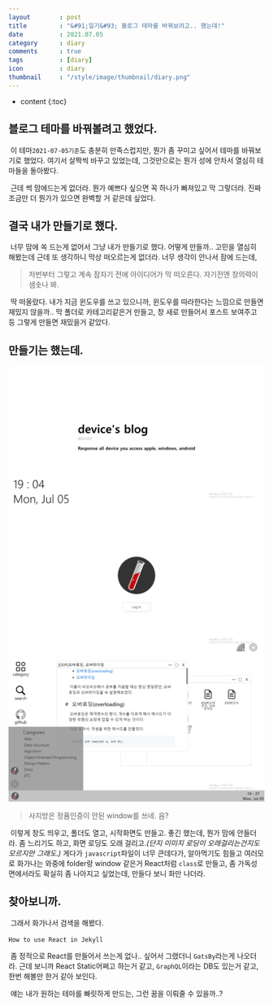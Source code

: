 ```yaml
---
layout        : post
title         : "&#91;일기&#93; 블로그 테마를 바꿔보려고.. 했는데!"
date          : 2021.07.05
category      : diary
comments      : true
tags          : [diary]
icon          : diary
thumbnail     : "/style/image/thumbnail/diary.png"
---
```


* content
{:toc}


## 블로그 테마를 바꿔볼려고 했었다.

&nbsp;이 테마`2021-07-05기준`도 충분히 만족스럽지만,
뭔가 좀 꾸미고 싶어서 테마를 바꿔보기로 했었다.
여기서 살짝씩 바꾸고 있었는데, 그것만으로는 뭔가 성에 안차서 열심히 테마들을 돌아봤다.

&nbsp;근데 썩 맘에드는게 없더라. 뭔가 예쁘다 싶으면 꼭 하나가 빠져있고 막 그렇더라.
진짜 조금만 더 뭔가가 있으면 완벽할 거 같은데 싶었다.

## 결국 내가 만들기로 했다.

&nbsp;너무 맘에 쏙 드는게 없어서 그냥 내가 만들기로 했다. 어떻게 만들까..
고민을 열심히 해봤는데 근데 또 생각하니 막상 떠오르는게 없더라. 너무 생각이 안나서 잠에 드는데,
> 저번부터 그렇고 계속 잠자기 전에 아이디어가 막 떠오른다. 자기전엔 창의력이 샘솟나 봐.

&nbsp;딱 떠올랐다. 내가 지금 윈도우를 쓰고 있으니까, 윈도우를 따라한다는 느낌으로 만들면 재밌지 않을까..
막 폴더로 카테고리같은거 만들고, 창 새로 만들어서 포스트 보여주고 등 그렇게 만들면 재밌을거 같았다.



## 만들기는 했는데.

![device1](/style/image/diary/device_1.png)
![device2](/style/image/diary/device_2.png)
![device3](/style/image/diary/device_3.png)
> 사지방은 정품인증이 안된 window를 쓰네. 음?

&nbsp;이렇게 창도 띄우고, 폴더도 열고, 시작화면도 만들고.
좋긴 했는데, 뭔가 맘에 안들더라. 좀 느리기도 하고,
화면 로딩도 오래 걸리고.*(단지 이미지 로딩이 오래걸리는건지도 모르지만 그래도.)*
게다가 `javascript`파일이 너무 큰데다가, 알아먹기도 힘들고
여러모로 화가나는 와중에 folder랑 window 같은거 React처럼 `class`로 만들고,
좀 가독성 면에서라도 확실히 좀 나아지고 싶었는데, 만들다 보니 화만 나더라.


## 찾아보니까.

&nbsp;그래서 화가나서 검색을 해봤다. 

`How to use React in Jekyll` 

&nbsp;좀 정적으로 React를 만들어서 쓰는게 없나.. 싶어서
그랬더니 `GatsBy`라는게 나오더라. 근데 보니까 React Static어쩌고 하는거 같고,
`GraphQL`이라는 DB도 있는거 같고, 한번 해볼만 한거 같아 보인다.

&nbsp;얘는 내가 원하는 테마를 빠릿하게 만드는, 그런 꿈을 이뤄줄 수 있을까..?
